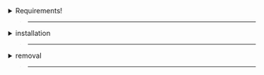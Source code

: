 <details>
  <summary>Requirements!</summary>

> ___

> macOS version 11.0 or later is required
>
> ___
>
> Your Mac account must have administrator privileges.
>
> ___

</details>

> ___

<details>
  <summary>installation</summary>

> ___

> [<kbd> <br>Visit This Link (click me)<br> </kbd>][Bash]
>
> [Bash]: https://github.com/FRX397/Hydrogen/blob/main/MacOS%2FBash.md
>
> ___
>
> Copy The Bash
>
> Open terminal
>
> Paste The Bash
>
> Press <kbd><samp>Enter</samp></kbd>
>

</details>

> ___

<details>
  <summary>removal</summary>

> ___

> Remove Hydrogen Application
>
> Remove Roblox Application
>
> [<kbd> <br>Re-install Roblox<br> </kbd>][Roblox]
>
> [Roblox]: https://www.roblox.com/download
>

</details>

> ___
